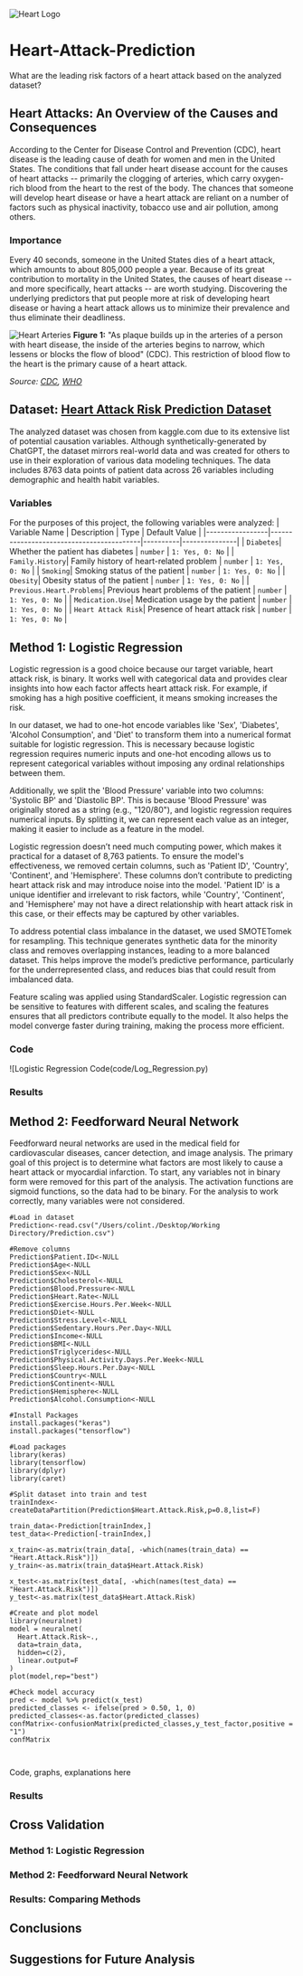 ![Heart Logo](https://i0.wp.com/post.healthline.com/wp-content/uploads/2020/06/485800-Heart-Disease-Facts-Statistics-and-You-1296x728-Header.png?h=1528)

# Heart-Attack-Prediction
What are the leading risk factors of a heart attack based on the analyzed dataset?

## Heart Attacks: An Overview of the Causes and Consequences
According to the Center for Disease Control and Prevention (CDC), heart disease is the leading cause of death for women and men in the United States. The conditions that fall under heart disease account for the causes of heart attacks -- primarily the clogging of arteries, which carry oxygen-rich blood from the heart to the rest of the body. The chances that someone will develop heart disease or have a heart attack are reliant on a number of factors such as physical inactivity, tobacco use and air pollution, among others. 
### Importance
Every 40 seconds, someone in the United States dies of a heart attack, which amounts to about 805,000 people a year. Because of its great contribution to mortality in the United States, the causes of heart disease -- and more specifically, heart attacks -- are worth studying. Discovering the underlying predictors that put people more at risk of developing heart disease or having a heart attack allows us to minimize their prevalence and thus eliminate their deadliness.

![Heart Arteries](https://www.cdc.gov/heart-disease/media/images/hd-facts-1.jpg)
__Figure 1:__ "As plaque builds up in the arteries of a person with heart disease, the inside of the arteries begins to narrow, which lessens or blocks the flow of blood" (CDC). This restriction of blood flow to the heart is the primary cause of a heart attack. 

*Source: [CDC](https://www.cdc.gov/heart-disease/data-research/facts-stats/index.html#:~:text=Heart%20disease%20is%20the%20leading,people%20died%20from%20heart%20disease.), [WHO](https://www.who.int/health-topics/cardiovascular-diseases#tab=tab_1)*
## Dataset: [Heart Attack Risk Prediction Dataset](https://www.kaggle.com/datasets/iamsouravbanerjee/heart-attack-prediction-dataset)
The analyzed dataset was chosen from kaggle.com due to its extensive list of potential causation variables. Although synthetically-generated by ChatGPT, the dataset mirrors real-world data and was created for others to use in their exploration of various data modeling techniques. The data includes 8763 data points of patient data across 26 variables including demographic and health habit variables.
### Variables
For the purposes of this project, the following variables were analyzed:
| Variable Name   | Description                              | Type     | Default Value |
|-----------------|------------------------------------------|----------|---------------|
| `Diabetes`| Whether the patient has diabetes | `number` | `1: Yes, 0: No` |
| `Family.History`| Family history of heart-related problem | `number` | `1: Yes, 0: No` |
| `Smoking`| Smoking status of the patient | `number` | `1: Yes, 0: No` |
| `Obesity`| Obesity status of the patient | `number` | `1: Yes, 0: No` |
| `Previous.Heart.Problems`| Previous heart problems of the patient | `number` | `1: Yes, 0: No` |
| `Medication.Use`| Medication usage by the patient | `number` | `1: Yes, 0: No` |
| `Heart Attack Risk`| Presence of heart attack risk | `number` | `1: Yes, 0: No` |

## Method 1: Logistic Regression
Logistic regression is a good choice because our target variable, heart attack risk, is binary. It works well with categorical data and provides clear insights into how each factor affects heart attack risk. For example, if smoking has a high positive coefficient, it means smoking increases the risk.

In our dataset, we had to one-hot encode variables like 'Sex', 'Diabetes', 'Alcohol Consumption', and 'Diet' to transform them into a numerical format suitable for logistic regression. This is necessary because logistic regression requires numeric inputs and one-hot encoding allows us to represent categorical variables without imposing any ordinal relationships between them.

Additionally, we split the 'Blood Pressure' variable into two columns: 'Systolic BP' and 'Diastolic BP'. This is because 'Blood Pressure' was originally stored as a string (e.g., "120/80"), and logistic regression requires numerical inputs. By splitting it, we can represent each value as an integer, making it easier to include as a feature in the model.

Logistic regression doesn’t need much computing power, which makes it practical for a dataset of 8,763 patients. To ensure the model's effectiveness, we removed certain columns, such as 'Patient ID', 'Country', 'Continent', and 'Hemisphere'. These columns don’t contribute to predicting heart attack risk and may introduce noise into the model. 'Patient ID' is a unique identifier and irrelevant to risk factors, while 'Country', 'Continent', and 'Hemisphere' may not have a direct relationship with heart attack risk in this case, or their effects may be captured by other variables.

To address potential class imbalance in the dataset, we used SMOTETomek for resampling. This technique generates synthetic data for the minority class and removes overlapping instances, leading to a more balanced dataset. This helps improve the model’s predictive performance, particularly for the underrepresented class, and reduces bias that could result from imbalanced data.

Feature scaling was applied using StandardScaler. Logistic regression can be sensitive to features with different scales, and scaling the features ensures that all predictors contribute equally to the model. It also helps the model converge faster during training, making the process more efficient.

### Code
![Logistic Regression Code(code/Log_Regression.py)

### Results
## Method 2: Feedforward Neural Network
Feedforward neural networks are used in the medical field for cardiovascular diseases, cancer detection, and image analysis. The primary goal of this project is to determine what factors are most likely to cause a heart attack or myocardial infarction. To start, any variables not in binary form were removed for this part of the analysis. The activation functions are sigmoid functions, so the data had to be binary. For the analysis to work correctly, many variables were not considered. 

```
#Load in dataset
Prediction<-read.csv("/Users/colint./Desktop/Working Directory/Prediction.csv")

#Remove columns
Prediction$Patient.ID<-NULL
Prediction$Age<-NULL
Prediction$Sex<-NULL
Prediction$Cholesterol<-NULL
Prediction$Blood.Pressure<-NULL
Prediction$Heart.Rate<-NULL
Prediction$Exercise.Hours.Per.Week<-NULL
Prediction$Diet<-NULL
Prediction$Stress.Level<-NULL
Prediction$Sedentary.Hours.Per.Day<-NULL
Prediction$Income<-NULL
Prediction$BMI<-NULL
Prediction$Triglycerides<-NULL
Prediction$Physical.Activity.Days.Per.Week<-NULL
Prediction$Sleep.Hours.Per.Day<-NULL
Prediction$Country<-NULL
Prediction$Continent<-NULL
Prediction$Hemisphere<-NULL
Prediction$Alcohol.Consumption<-NULL

#Install Packages
install.packages("keras")
install.packages("tensorflow")

#Load packages
library(keras)
library(tensorflow)
library(dplyr)
library(caret)

#Split dataset into train and test
trainIndex<-createDataPartition(Prediction$Heart.Attack.Risk,p=0.8,list=F)

train_data<-Prediction[trainIndex,]
test_data<-Prediction[-trainIndex,]

x_train<-as.matrix(train_data[, -which(names(train_data) == "Heart.Attack.Risk")])
y_train<-as.matrix(train_data$Heart.Attack.Risk)

x_test<-as.matrix(test_data[, -which(names(test_data) == "Heart.Attack.Risk")])
y_test<-as.matrix(test_data$Heart.Attack.Risk)

#Create and plot model
library(neuralnet)
model = neuralnet(
  Heart.Attack.Risk~.,
  data=train_data,
  hidden=c(2),
  linear.output=F
)
plot(model,rep="best")

#Check model accuracy
pred <- model %>% predict(x_test)
predicted_classes <- ifelse(pred > 0.50, 1, 0)
predicted_classes<-as.factor(predicted_classes)
confMatrix<-confusionMatrix(predicted_classes,y_test_factor,positive = "1")
confMatrix



```

Code, graphs, explanations here
### Results
## Cross Validation 
### Method 1: Logistic Regression
### Method 2: Feedforward Neural Network
### Results: Comparing Methods
## Conclusions
## Suggestions for Future Analysis
